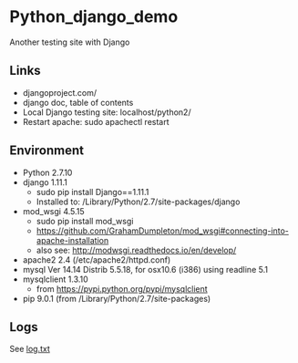 # Python_django_demo
Another testing site with Django


## Links

- djangoproject.com/
- django doc, table of contents
- Local Django testing site: localhost/python2/
- Restart apache: sudo apachectl restart 


## Environment

- Python 2.7.10
- django 1.11.1 
  - sudo pip install Django==1.11.1 
  - Installed to: /Library/Python/2.7/site-packages/django
- mod_wsgi 4.5.15 
  - sudo pip install mod_wsgi
  - https://github.com/GrahamDumpleton/mod_wsgi#connecting-into-apache-installation
  - also see: http://modwsgi.readthedocs.io/en/develop/
- apache2 2.4 (/etc/apache2/httpd.conf)
- mysql  Ver 14.14 Distrib 5.5.18, for osx10.6 (i386) using readline 5.1
- mysqlclient 1.3.10 
  - from https://pypi.python.org/pypi/mysqlclient
- pip 9.0.1 (from /Library/Python/2.7/site-packages)


## Logs

See <a href="log.txt">log.txt</a>
